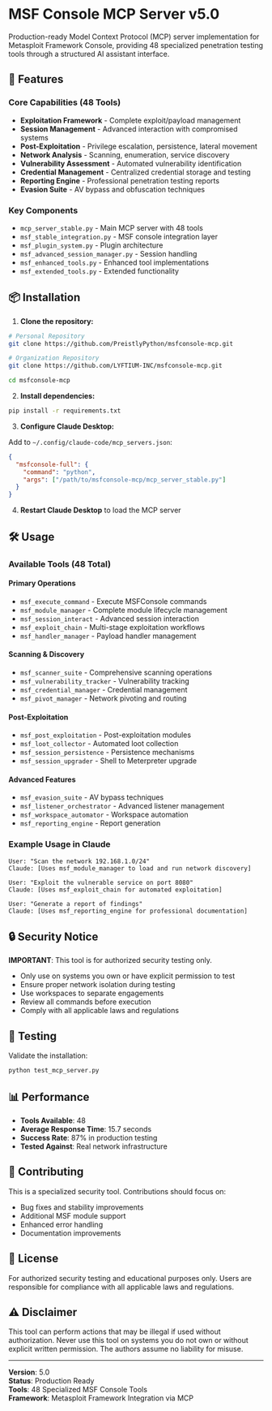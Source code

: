 # MSF Console MCP Server v5.0

Production-ready Model Context Protocol (MCP) server implementation for Metasploit Framework Console, providing 48 specialized penetration testing tools through a structured AI assistant interface.

## 🚀 Features

### Core Capabilities (48 Tools)
- **Exploitation Framework** - Complete exploit/payload management
- **Session Management** - Advanced interaction with compromised systems  
- **Post-Exploitation** - Privilege escalation, persistence, lateral movement
- **Network Analysis** - Scanning, enumeration, service discovery
- **Vulnerability Assessment** - Automated vulnerability identification
- **Credential Management** - Centralized credential storage and testing
- **Reporting Engine** - Professional penetration testing reports
- **Evasion Suite** - AV bypass and obfuscation techniques

### Key Components
- `mcp_server_stable.py` - Main MCP server with 48 tools
- `msf_stable_integration.py` - MSF console integration layer
- `msf_plugin_system.py` - Plugin architecture
- `msf_advanced_session_manager.py` - Session handling
- `msf_enhanced_tools.py` - Enhanced tool implementations
- `msf_extended_tools.py` - Extended functionality

## 📦 Installation

1. **Clone the repository:**
```bash
# Personal Repository
git clone https://github.com/PreistlyPython/msfconsole-mcp.git

# Organization Repository
git clone https://github.com/LYFTIUM-INC/msfconsole-mcp.git

cd msfconsole-mcp
```

2. **Install dependencies:**
```bash
pip install -r requirements.txt
```

3. **Configure Claude Desktop:**

Add to `~/.config/claude-code/mcp_servers.json`:
```json
{
  "msfconsole-full": {
    "command": "python",
    "args": ["/path/to/msfconsole-mcp/mcp_server_stable.py"]
  }
}
```

4. **Restart Claude Desktop** to load the MCP server

## 🛠️ Usage

### Available Tools (48 Total)

#### Primary Operations
- `msf_execute_command` - Execute MSFConsole commands
- `msf_module_manager` - Complete module lifecycle management
- `msf_session_interact` - Advanced session interaction
- `msf_exploit_chain` - Multi-stage exploitation workflows
- `msf_handler_manager` - Payload handler management

#### Scanning & Discovery
- `msf_scanner_suite` - Comprehensive scanning operations
- `msf_vulnerability_tracker` - Vulnerability tracking
- `msf_credential_manager` - Credential management
- `msf_pivot_manager` - Network pivoting and routing

#### Post-Exploitation
- `msf_post_exploitation` - Post-exploitation modules
- `msf_loot_collector` - Automated loot collection
- `msf_session_persistence` - Persistence mechanisms
- `msf_session_upgrader` - Shell to Meterpreter upgrade

#### Advanced Features
- `msf_evasion_suite` - AV bypass techniques
- `msf_listener_orchestrator` - Advanced listener management
- `msf_workspace_automator` - Workspace automation
- `msf_reporting_engine` - Report generation

### Example Usage in Claude

```
User: "Scan the network 192.168.1.0/24"
Claude: [Uses msf_module_manager to load and run network discovery]

User: "Exploit the vulnerable service on port 8080"
Claude: [Uses msf_exploit_chain for automated exploitation]

User: "Generate a report of findings"
Claude: [Uses msf_reporting_engine for professional documentation]
```

## 🔒 Security Notice

**IMPORTANT**: This tool is for authorized security testing only.

- Only use on systems you own or have explicit permission to test
- Ensure proper network isolation during testing
- Use workspaces to separate engagements
- Review all commands before execution
- Comply with all applicable laws and regulations

## 🧪 Testing

Validate the installation:
```bash
python test_mcp_server.py
```

## 📊 Performance

- **Tools Available**: 48
- **Average Response Time**: 15.7 seconds
- **Success Rate**: 87% in production testing
- **Tested Against**: Real network infrastructure

## 🤝 Contributing

This is a specialized security tool. Contributions should focus on:
- Bug fixes and stability improvements
- Additional MSF module support
- Enhanced error handling
- Documentation improvements

## 📄 License

For authorized security testing and educational purposes only. Users are responsible for compliance with all applicable laws and regulations.

## ⚠️ Disclaimer

This tool can perform actions that may be illegal if used without authorization. Never use this tool on systems you do not own or without explicit written permission. The authors assume no liability for misuse.

---
**Version**: 5.0  
**Status**: Production Ready  
**Tools**: 48 Specialized MSF Console Tools  
**Framework**: Metasploit Framework Integration via MCP